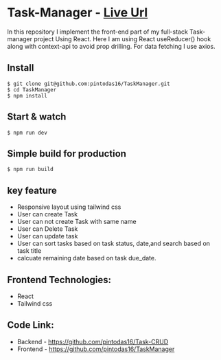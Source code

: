 # Task-Manager - [Live Url](https://p-taskmanager.netlify.app/)

In this repository I implement the front-end part of my full-stack Task-manager project Using React. Here I am using React useReducer() hook along with context-api to avoid prop drilling. For data fetching I use axios.

## Install

    $ git clone git@github.com:pintodas16/TaskManager.git
    $ cd TaskManager
    $ npm install

## Start & watch

    $ npm run dev

## Simple build for production

    $ npm run build

## key feature

<ul>
<li>Responsive layout using tailwind css </li>
<li>User can create Task </li>
<li>User can not create Task with same name</li>
<li>User can Delete Task </li>
<li>User can update task</li>
<li>User can sort tasks based on task status, date,and search based on task title</li>
<li>calcuate remaining date based on task due_date.</li>

</ul>

## Frontend Technologies:

- React
- Tailwind css

## Code Link:

- Backend - https://github.com/pintodas16/Task-CRUD
- Frontend - https://github.com/pintodas16/TaskManager
